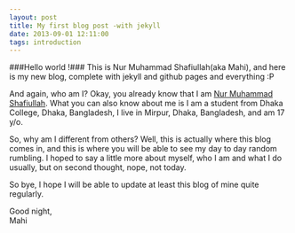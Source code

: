 ```yaml
---
layout: post
title: My first blog post -with jekyll
date: 2013-09-01 12:11:00
tags: introduction
---
```


###Hello world !###
 This is Nur Muhammad Shafiullah(aka Mahi), and here is my new blog, complete with jekyll and github pages and everything :P

And again, who am I? <!--more--> Okay, you already know that I am [Nur Muhammad Shafiullah](https://www.google.com/search?q=Nur+Muhammad+Shafiullah). What you can also know about me is I am a student from Dhaka College, Dhaka, Bangladesh, I live in Mirpur, Dhaka, Bangladesh, and am 17 y/o.

So, why am I different from others? Well, this is actually where this blog comes in, and this is where you will be able to see my day to day random rumbling. I hoped to say a little more about myself, who I am and what I do usually, but on second thought, nope, not today.

So bye, I hope I will be able to update at least this blog of mine quite regularly.

Good night,</br>
Mahi